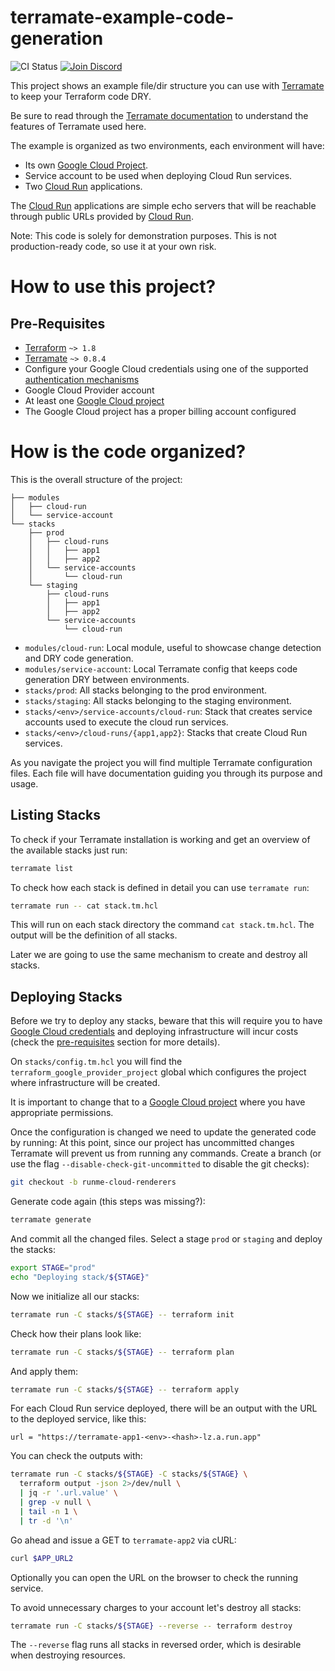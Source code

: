 # terramate-example-code-generation

![CI Status](https://github.com/terramate-io/terramate-example-code-generation/actions/workflows/ci.yml/badge.svg)
[![Join Discord](https://img.shields.io/discord/1088753599951151154?label=Discord&logo=discord&logoColor=white)](https://terramate.io/discord)

This project shows an example file/dir structure you can use with
[Terramate](https://github.com/terramate-io/terramate) to keep your Terraform
code DRY.

Be sure to read through the [Terramate documentation](https://github.com/terramate-io/terramate)
to understand the features of Terramate used here.

The example is organized as two environments, each environment will have:

- Its own [Google Cloud Project](https://cloud.google.com/storage/docs/projects).
- Service account to be used when deploying Cloud Run services.
- Two [Cloud Run](https://cloud.google.com/run) applications.

The [Cloud Run](https://cloud.google.com/run) applications are simple
echo servers that will be reachable through public URLs provided by
[Cloud Run](https://cloud.google.com/run).

Note: This code is solely for demonstration purposes.
This is not production-ready code, so use it at your own risk.

# How to use this project?

## Pre-Requisites

- [Terraform](https://www.terraform.io/) `~> 1.8`
- [Terramate](https://github.com/terramate-io/terramate) `~> 0.8.4`
- Configure your Google Cloud credentials using one of the supported [authentication mechanisms](https://registry.terraform.io/providers/hashicorp/google/latest/docs/guides/provider_reference#authentication)
- Google Cloud Provider account
- At least one [Google Cloud project](https://cloud.google.com/storage/docs/projects)
- The Google Cloud project has a proper billing account configured

# How is the code organized?

This is the overall structure of the project:

```plaintext {"id":"01J1N5425WZ9SZMJT7K67XA1JA"}
├── modules
│   ├── cloud-run
│   └── service-account
└── stacks
    ├── prod
    │   ├── cloud-runs
    │   │   ├── app1
    │   │   ├── app2
    │   └── service-accounts
    │       └── cloud-run
    └── staging
        ├── cloud-runs
        │   ├── app1
        │   ├── app2
        └── service-accounts
            └── cloud-run
```

- `modules/cloud-run`: Local module, useful to showcase change detection and DRY code generation.
- `modules/service-account`: Local Terramate config that keeps code generation DRY between environments.
- `stacks/prod`: All stacks belonging to the prod environment.
- `stacks/staging`: All stacks belonging to the staging environment.
- `stacks/<env>/service-accounts/cloud-run`: Stack that creates service accounts used to execute the cloud run services.
- `stacks/<env>/cloud-runs/{app1,app2}`: Stacks that create Cloud Run services.

As you navigate the project you will find multiple Terramate configuration files.
Each file will have documentation guiding you through its purpose and usage.

## Listing Stacks

To check if your Terramate installation is working and get an overview of the
available stacks just run:

```sh {"id":"01J1N5425WZ9SZMJT7K7SZTDP7"}
terramate list
```

To check how each stack is defined in detail you can use `terramate run`:

```sh {"id":"01J1N5425WZ9SZMJT7K9TD47MF"}
terramate run -- cat stack.tm.hcl
```

This will run on each stack directory the command `cat stack.tm.hcl`.
The output will be the definition of all stacks.

Later we are going to use the same mechanism to create and destroy all stacks.

## Deploying Stacks

Before we try to deploy any stacks, beware that this will require you
to have [Google Cloud credentials](https://cloud.google.com/docs/authentication/getting-started)
and deploying infrastructure will incur costs (check the
[pre-requisites](#pre-requisites) section for more details).

On `stacks/config.tm.hcl` you will find the `terraform_google_provider_project`
global which configures the project where infrastructure will be created.

It is important to change that to a [Google Cloud project](https://cloud.google.com/storage/docs/projects)
where you have appropriate permissions.

Once the configuration is changed we need to update the generated code by running:
At this point, since our project has uncommitted changes Terramate will prevent us
from running any commands. Create a branch (or use the flag `--disable-check-git-uncommitted`
to disable the git checks):

```sh {"id":"01J1N5425WZ9SZMJT7KC24FTWK"}
git checkout -b runme-cloud-renderers
```

Generate code again (this steps was missing?):

```sh {"id":"01J1N5FPRKTKKV8A48JCM86D53"}
terramate generate
```

And commit all the changed files. Select a stage `prod` or `staging` and deploy the stacks:

```sh {"id":"01J1NAAV0JHK6MTQ7RPR8YQ1QB"}
export STAGE="prod"
echo "Deploying stack/${STAGE}"
```

Now we initialize all our stacks:

```sh {"id":"01J1N5425WZ9SZMJT7KEDWCBF0"}
terramate run -C stacks/${STAGE} -- terraform init
```

Check how their plans look like:

```sh {"id":"01J1N5425WZ9SZMJT7KEWYDNRD"}
terramate run -C stacks/${STAGE} -- terraform plan
```

And apply them:

```sh {"id":"01J1N5425WZ9SZMJT7KHJW510X"}
terramate run -C stacks/${STAGE} -- terraform apply
```

For each Cloud Run service deployed, there will be an output with the URL to
the deployed service, like this:

```plaintext {"id":"01J1N5425WZ9SZMJT7KJ8WY5WP"}
url = "https://terramate-app1-<env>-<hash>-lz.a.run.app"
```

You can check the outputs with:

```sh {"id":"01J1N5425WZ9SZMJT7KNZ6DQWQ","name":"APP_URL2"}
terramate run -C stacks/${STAGE} -C stacks/${STAGE} \
  terraform output -json 2>/dev/null \
  | jq -r '.url.value' \
  | grep -v null \
  | tail -n 1 \
  | tr -d '\n'
```

Go ahead and issue a GET to `terramate-app2` via cURL:

```sh {"background":"false","id":"01J1N98T48WVDRBM7BJX417ZSN","interactive":"false"}
curl $APP_URL2
```

Optionally you can open the URL on the browser to check the running service.

To avoid unnecessary charges to your account let's destroy all stacks:

```sh {"id":"01J1N5425WZ9SZMJT7KP3VAPG7"}
terramate run -C stacks/${STAGE} --reverse -- terraform destroy
```

The `--reverse` flag runs all stacks in reversed order, which is desirable
when destroying resources.

